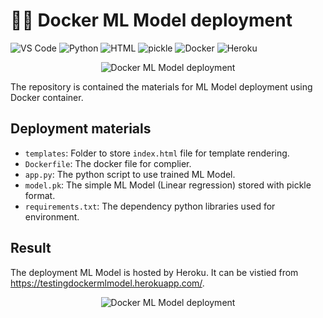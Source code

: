 # ✍🏻 Docker ML Model deployment

![VS Code](https://img.shields.io/badge/Editor-VS%20Code-brightgreen)
![Python](https://img.shields.io/badge/Code-Python-blue)
![HTML](https://img.shields.io/badge/Code-html-blue)
![pickle](https://img.shields.io/badge/Tools-pickle-brightgreen)
![Docker](https://img.shields.io/badge/Tools-Docker-brightgreen)
![Heroku](https://img.shields.io/badge/Tools-Heroku-brightgreen)

<p align="center">
  <img src="https://miro.medium.com/max/1400/0*UB1f_nWAiMlnYPeq.png" alt="Docker ML Model deployment"/>
</p>

The repository is contained the materials for ML Model deployment using Docker container.

## Deployment materials
* `templates`: Folder to store `index.html` file for template rendering.
* `Dockerfile`: The docker file for complier.
* `app.py`: The python script to use trained ML Model.
* `model.pk`: The simple ML Model (Linear regression) stored with pickle format.
* `requirements.txt`: The dependency python libraries used for environment.

## Result
The deployment ML Model is hosted by Heroku. It can be vistied from https://testingdockermlmodel.herokuapp.com/.

<p align="center">
  <img src="https://miro.medium.com/max/2400/1*UEY9Xc1pcgGLfr3HCpZ3uQ.png" alt="Docker ML Model deployment"/>
</p>
